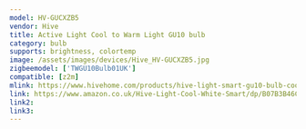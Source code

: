 ```yaml
---
model: HV-GUCXZB5
vendor: Hive
title: Active Light Cool to Warm Light GU10 bulb
category: bulb
supports: brightness, colortemp
image: /assets/images/devices/Hive_HV-GUCXZB5.jpg
zigbeemodel: ['TWGU10Bulb01UK'] 
compatible: [z2m]
mlink: https://www.hivehome.com/products/hive-light-smart-gu10-bulb-cool-to-warm-white
link: https://www.amazon.co.uk/Hive-Light-Cool-White-Smart/dp/B07B3B46CB
link2: 
link3: 
---
```

